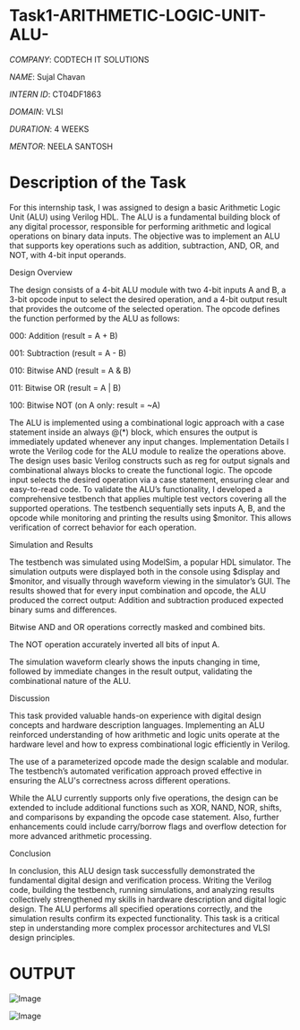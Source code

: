 # Task1-ARITHMETIC-LOGIC-UNIT-ALU-


*COMPANY*: CODTECH IT SOLUTIONS 

*NAME*: Sujal Chavan

*INTERN ID*: CT04DF1863

*DOMAIN*: VLSI

*DURATION*: 4 WEEKS

*MENTOR*: NEELA SANTOSH

# Description of the Task

For this internship task, I was assigned to design a basic Arithmetic Logic Unit (ALU) using Verilog HDL. The ALU is a fundamental building block of any digital processor, responsible for performing arithmetic and logical operations on binary data inputs. The objective was to implement an ALU that supports key operations such as addition, subtraction, AND, OR, and NOT, with 4-bit input operands.

Design Overview

The design consists of a 4-bit ALU module with two 4-bit inputs A and B, a 3-bit opcode input to select the desired operation, and a 4-bit output result that provides the outcome of the selected operation. The opcode defines the function performed by the ALU as follows:

000: Addition (result = A + B)

001: Subtraction (result = A - B)

010: Bitwise AND (result = A & B)

011: Bitwise OR (result = A | B)

100: Bitwise NOT (on A only: result = ~A)

The ALU is implemented using a combinational logic approach with a case statement inside an always @(*) block, which ensures the output is immediately updated whenever any input changes.
Implementation Details
I wrote the Verilog code for the ALU module to realize the operations above. The design uses basic Verilog constructs such as reg for output signals and combinational always blocks to create the functional logic. The opcode input selects the desired operation via a case statement, ensuring clear and easy-to-read code.
To validate the ALU’s functionality, I developed a comprehensive testbench that applies multiple test vectors covering all the supported operations. The testbench sequentially sets inputs A, B, and the opcode while monitoring and printing the results using $monitor. This allows verification of correct behavior for each operation.

Simulation and Results

The testbench was simulated using ModelSim, a popular HDL simulator. The simulation outputs were displayed both in the console using $display and $monitor, and visually through waveform viewing in the simulator’s GUI.
The results showed that for every input combination and opcode, the ALU produced the correct output:
Addition and subtraction produced expected binary sums and differences.

Bitwise AND and OR operations correctly masked and combined bits.

The NOT operation accurately inverted all bits of input A.

The simulation waveform clearly shows the inputs changing in time, followed by immediate changes in the result output, validating the combinational nature of the ALU.

Discussion

This task provided valuable hands-on experience with digital design concepts and hardware description languages. Implementing an ALU reinforced understanding of how arithmetic and logic units operate at the hardware level and how to express combinational logic efficiently in Verilog.

The use of a parameterized opcode made the design scalable and modular. The testbench’s automated verification approach proved effective in ensuring the ALU's correctness across different operations.

While the ALU currently supports only five operations, the design can be extended to include additional functions such as XOR, NAND, NOR, shifts, and comparisons by expanding the opcode case statement. Also, further enhancements could include carry/borrow flags and overflow detection for more advanced arithmetic processing.

Conclusion

In conclusion, this ALU design task successfully demonstrated the fundamental digital design and verification process. Writing the Verilog code, building the testbench, running simulations, and analyzing results collectively strengthened my skills in hardware description and digital logic design. The ALU performs all specified operations correctly, and the simulation results confirm its expected functionality. This task is a critical step in understanding more complex processor architectures and VLSI design principles.

# OUTPUT

![Image](https://github.com/user-attachments/assets/5fa044e4-561d-4b05-86d9-82a9c9792fe0)


![Image](https://github.com/user-attachments/assets/205e4d59-1d4a-43ae-97bb-2aa70261ac52)
